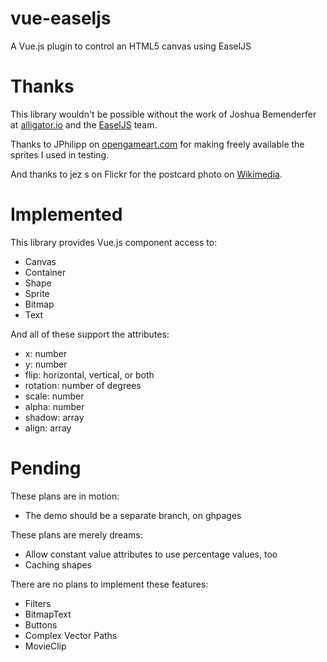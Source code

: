 # vue-easeljs
A Vue.js plugin to control an HTML5 canvas using EaselJS

# Thanks

This library wouldn't be possible without the work of Joshua Bemenderfer at <a href="https://alligator.io/vuejs/custom-component-renderers/">alligator.io</a> and the <a href="http://www.createjs.com/easeljs">EaselJS</a> team.

Thanks to JPhilipp on <a href="https://opengameart.org/content/700-sprites">opengameart.com</a> for making freely available the sprites I used in testing.

And thanks to jez s on Flickr for the postcard photo on <a href="https://commons.wikimedia.org/wiki/File:Entrance_to_Gulfstream_Park,_at_Hallandale,_Florida,_the_%27track_by_the_sea.%27_One_of_the_nation%27s_most_scenic_race_courses..jpg">Wikimedia</a>.

# Implemented

This library provides Vue.js component access to:

* Canvas
* Container
* Shape
* Sprite
* Bitmap
* Text

And all of these support the attributes:

* x: number
* y: number
* flip: horizontal, vertical, or both
* rotation: number of degrees
* scale: number
* alpha: number
* shadow: array
* align: array

# Pending

These plans are in motion:

* The demo should be a separate branch, on ghpages

These plans are merely dreams:

* Allow constant value attributes to use percentage values, too
* Caching shapes

There are no plans to implement these features:

* Filters
* BitmapText
* Buttons
* Complex Vector Paths
* MovieClip
